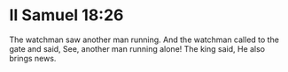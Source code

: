 # II Samuel 18:26

The watchman saw another man running. And the watchman called to the gate and said, See, another man running alone! The king said, He also brings news.
